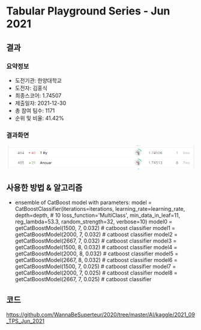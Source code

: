 # Tabular Playground Series - Jun 2021
## 결과
### 요약정보
- 도전기관: 한양대학교
- 도전자: 김홍식
- 최종스코어: 1.74507
- 제출일자: 2021-12-30
- 총 참여 팀수: 1171
- 순위 및 비율: 41.42%
### 결과화면
![leaderboard15](./img/leaderboard15.png)
## 사용한 방법 & 알고리즘
- ensemble of CatBoost model with parameters:
model = CatBoostClassifier(iterations=iterations,
                               learning_rate=learning_rate,
                               depth=depth, # 10
                               loss_function='MultiClass',
                               min_data_in_leaf=11,
                               reg_lambda=53.3,
                               random_strength=32,
                               verbose=10)
model0 = getCatBoostModel(1500, 7, 0.032) # catboost classifier
model1 = getCatBoostModel(2000, 7, 0.032) # catboost classifier
model2 = getCatBoostModel(2667, 7, 0.032) # catboost classifier
model3 = getCatBoostModel(1500, 8, 0.032) # catboost classifier
model4 = getCatBoostModel(2000, 8, 0.032) # catboost classifier
model5 = getCatBoostModel(2667, 8, 0.032) # catboost classifier
model6 = getCatBoostModel(1500, 7, 0.025) # catboost classifier
model7 = getCatBoostModel(2000, 7, 0.025) # catboost classifier
model8 = getCatBoostModel(2667, 7, 0.025) # catboost classifier
## 코드
https://github.com/WannaBeSuperteur/2020/tree/master/AI/kaggle/2021_09_TPS_Jun_2021